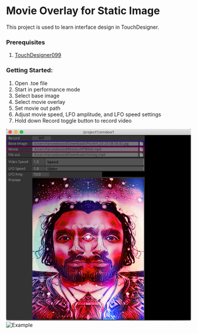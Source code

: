 # Movie Overlay for Static Image
This project is used to learn interface design in TouchDesigner.

### Prerequisites
1. [TouchDesigner099](https://derivative.ca/)

### Getting Started:
1. Open .toe file
2. Start in performance mode
3. Select base image
4. Select movie overlay
5. Set movie out path
6. Adjust movie speed, LFO amplitude, and LFO speed settings
7. Hold down Record toggle button to record video

![GUI](img/gui.png)
![Example](img/example.gif)